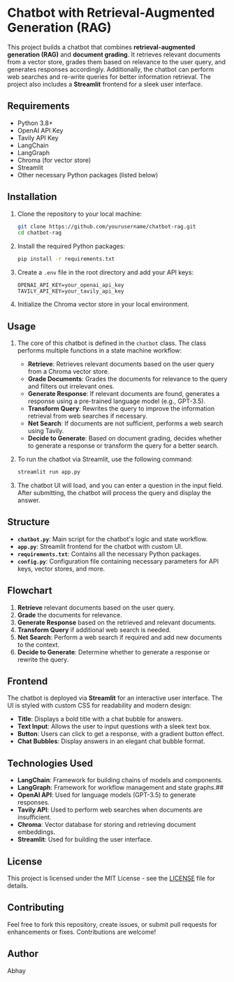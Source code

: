 # Chatbot with Retrieval-Augmented Generation (RAG)

This project builds a chatbot that combines **retrieval-augmented generation (RAG)** and **document grading**. It retrieves relevant documents from a vector store, grades them based on relevance to the user query, and generates responses accordingly. Additionally, the chatbot can perform web searches and re-write queries for better information retrieval. The project also includes a **Streamlit** frontend for a sleek user interface.

## Requirements

- Python 3.8+
- OpenAI API Key
- Tavily API Key
- LangChain
- LangGraph
- Chroma (for vector store)
- Streamlit
- Other necessary Python packages (listed below)

## Installation

1. Clone the repository to your local machine:

    ```bash
    git clone https://github.com/yourusername/chatbot-rag.git
    cd chatbot-rag
    ```

2. Install the required Python packages:

    ```bash
    pip install -r requirements.txt
    ```

3. Create a `.env` file in the root directory and add your API keys:

    ```plaintext
    OPENAI_API_KEY=your_openai_api_key
    TAVILY_API_KEY=your_tavily_api_key
    ```

4. Initialize the Chroma vector store in your local environment.

## Usage

1. The core of this chatbot is defined in the `chatbot` class. The class performs multiple functions in a state machine workflow:

   - **Retrieve**: Retrieves relevant documents based on the user query from a Chroma vector store.
   - **Grade Documents**: Grades the documents for relevance to the query and filters out irrelevant ones.
   - **Generate Response**: If relevant documents are found, generates a response using a pre-trained language model (e.g., GPT-3.5).
   - **Transform Query**: Rewrites the query to improve the information retrieval from web searches if necessary.
   - **Net Search**: If documents are not sufficient, performs a web search using Tavily.
   - **Decide to Generate**: Based on document grading, decides whether to generate a response or transform the query for a better search.

2. To run the chatbot via Streamlit, use the following command:

    ```bash
    streamlit run app.py
    ```

3. The chatbot UI will load, and you can enter a question in the input field. After submitting, the chatbot will process the query and display the answer.

## Structure

- **`chatbot.py`**: Main script for the chatbot's logic and state workflow.
- **`app.py`**: Streamlit frontend for the chatbot with custom UI.
- **`requirements.txt`**: Contains all the necessary Python packages.
- **`config.py`**: Configuration file containing necessary parameters for API keys, vector stores, and more.

## Flowchart

1. **Retrieve** relevant documents based on the user query.
2. **Grade** the documents for relevance.
3. **Generate Response** based on the retrieved and relevant documents.
4. **Transform Query** if additional web search is needed.
5. **Net Search**: Perform a web search if required and add new documents to the context.
6. **Decide to Generate**: Determine whether to generate a response or rewrite the query.

## Frontend

The chatbot is deployed via **Streamlit** for an interactive user interface. The UI is styled with custom CSS for readability and modern design:

- **Title**: Displays a bold title with a chat bubble for answers.
- **Text Input**: Allows the user to input questions with a sleek text box.
- **Button**: Users can click to get a response, with a gradient button effect.
- **Chat Bubbles**: Display answers in an elegant chat bubble format.

## Technologies Used

- **LangChain**: Framework for building chains of models and components. 
- **LangGraph**: Framework for workflow management and state graphs.##
- **OpenAI API**: Used for language models (GPT-3.5) to generate responses.
- **Tavily API**: Used to perform web searches when documents are insufficient.
- **Chroma**: Vector database for storing and retrieving document embeddings.
- **Streamlit**: Used for building the user interface.

## License

This project is licensed under the MIT License - see the [LICENSE](LICENSE) file for details.

## Contributing

Feel free to fork this repository, create issues, or submit pull requests for enhancements or fixes. Contributions are welcome!

## Author

Abhay
